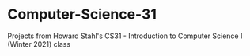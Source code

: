 # Computer-Science-31
Projects from Howard Stahl's CS31 - Introduction to Computer Science I (Winter 2021) class
